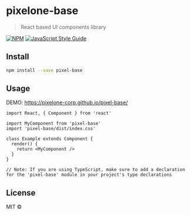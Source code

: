 # pixelone-base

> React based UI components library

[![NPM](https://img.shields.io/npm/v/pixel-bases.svg)](https://www.npmjs.com/package/pixel-bases) [![JavaScript Style Guide](https://img.shields.io/badge/code_style-standard-brightgreen.svg)](https://standardjs.com)

## Install

```bash
npm install --save pixel-base
```

## Usage

DEMO: https://pixelone-corp.github.io/pixel-base/

```tsx
import React, { Component } from 'react'

import MyComponent from 'pixel-base'
import 'pixel-base/dist/index.css'

class Example extends Component {
  render() {
    return <MyComponent />
  }
}

// Note: If you are using TypeScript, make sure to add a declaration for the 'pixel-base' module in your project's type declarations
```

## License

MIT ©
